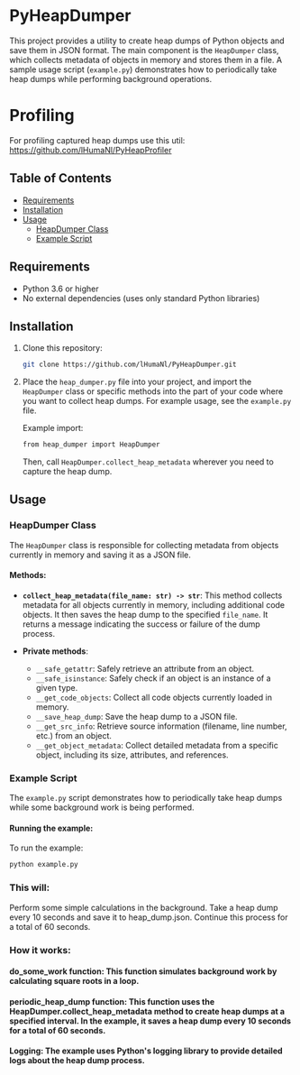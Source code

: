 # PyHeapDumper

This project provides a utility to create heap dumps of Python objects and save them in JSON format. The main component
is the `HeapDumper` class, which collects metadata of objects in memory and stores them in a file. A sample usage
script (`example.py`) demonstrates how to periodically take heap dumps while performing background operations.

# Profiling

For profiling captured heap dumps use this util: https://github.com/lHumaNl/PyHeapProfiler
## Table of Contents

- [Requirements](#requirements)
- [Installation](#installation)
- [Usage](#usage)
    - [HeapDumper Class](#heapdumper-class)
    - [Example Script](#example-script)

## Requirements

- Python 3.6 or higher
- No external dependencies (uses only standard Python libraries)

## Installation

1. Clone this repository:
    ```bash
    git clone https://github.com/lHumaNl/PyHeapDumper.git
    ```

2. Place the `heap_dumper.py` file into your project, and import the `HeapDumper` class or specific methods into the
   part of your code where you want to collect heap dumps. For example usage, see the `example.py` file.

   Example import:
    ```bash
    from heap_dumper import HeapDumper
    ```

   Then, call `HeapDumper.collect_heap_metadata` wherever you need to capture the heap dump.

## Usage

### HeapDumper Class

The `HeapDumper` class is responsible for collecting metadata from objects currently in memory and saving it as a JSON
file.

#### Methods:

- **`collect_heap_metadata(file_name: str) -> str`**:
  This method collects metadata for all objects currently in memory, including additional code objects. It then saves
  the heap dump to the specified `file_name`. It returns a message indicating the success or failure of the dump
  process.

- **Private methods**:
    - `__safe_getattr`: Safely retrieve an attribute from an object.
    - `__safe_isinstance`: Safely check if an object is an instance of a given type.
    - `__get_code_objects`: Collect all code objects currently loaded in memory.
    - `__save_heap_dump`: Save the heap dump to a JSON file.
    - `__get_src_info`: Retrieve source information (filename, line number, etc.) from an object.
    - `__get_object_metadata`: Collect detailed metadata from a specific object, including its size, attributes, and
      references.

### Example Script

The `example.py` script demonstrates how to periodically take heap dumps while some background work is being performed.

#### Running the example:

To run the example:

```bash
python example.py
```

### This will:

Perform some simple calculations in the background.
Take a heap dump every 10 seconds and save it to heap_dump.json.
Continue this process for a total of 60 seconds.

### How it works:

#### do_some_work function: This function simulates background work by calculating square roots in a loop.

#### periodic_heap_dump function: This function uses the HeapDumper.collect_heap_metadata method to create heap dumps at a specified interval. In the example, it saves a heap dump every 10 seconds for a total of 60 seconds.

#### Logging: The example uses Python's logging library to provide detailed logs about the heap dump process.
